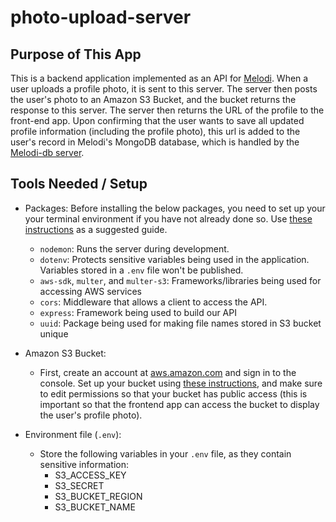 # photo-upload-server

## Purpose of This App

This is a backend application implemented as an API for [Melodi](https://github.com/Mass-Melody/Melodi). When a user uploads a profile photo, it is sent to this server. The server then posts the user's photo to an Amazon S3 Bucket, and the bucket returns the response to this server. The server then returns the URL of the profile to the front-end app. Upon confirming that the user wants to save all updated profile information (including the profile photo), this url is added to the user's record in Melodi's MongoDB database, which is handled by the [Melodi-db server](https://github.com/Mass-Melody/Melodi-db).

## Tools Needed / Setup

- Packages:
  Before installing the below packages, you need to set up your your terminal environment if you have not already done so. Use [these instructions](https://github.com/codefellows/setup-guide/blob/main/system-setup/1-environment.md) as a suggested guide.

  - `nodemon`: Runs the server during development.
  - `dotenv`: Protects sensitive variables being used in the application. Variables stored in a `.env` file won't be published.
  - `aws-sdk`, `multer`, and `multer-s3`: Frameworks/libraries being used for accessing AWS services
  - `cors`: Middleware that allows a client to access the API.
  - `express`: Framework being used to build our API
  - `uuid`: Package being used for making file names stored in S3 bucket unique

- Amazon S3 Bucket:
  - First, create an account at [aws.amazon.com](https://aws.amazon.com) and sign in to the console. Set up your bucket using [these instructions](https://docs.aws.amazon.com/AmazonS3/latest/userguide/creating-bucket.html), and make sure to edit permissions so that your bucket has public access (this is important so that the frontend app can access the bucket to display the user's profile photo).

- Environment file (`.env`):
  - Store the following variables in your `.env` file, as they contain sensitive information:
    - S3_ACCESS_KEY
    - S3_SECRET
    - S3_BUCKET_REGION
    - S3_BUCKET_NAME
